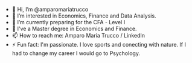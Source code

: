 - 👋 Hi, I’m @amparomariatrucco
- 👀 I’m interested in Economics, Finance and Data Analysis.
- 🌱 I’m currently preparing for the CFA - Level I
- 💞️ I've a Master degree in Economics and Finance.
- 📫 How to reach me: Amparo Maria Trucco / LinkedIn 
- ⚡ Fun fact: I'm passionate. I love sports and conecting with nature. If I had to change my career I would go to Psychology.

<!---
amparomariatrucco/amparomariatrucco is a ✨ special ✨ repository because its `README.md` (this file) appears on your GitHub profile.
You can click the Preview link to take a look at your changes.
--->
